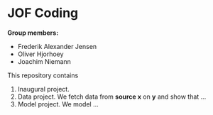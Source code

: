 # JOF Coding

**Group members:**
- Frederik Alexander Jensen
- Oliver Hjorhoey
- Joachim Niemann

This repository contains  
1. Inaugural project. 
2. Data project. We fetch data from **source x** on **y** and show that ...
3. Model project. We model ...
